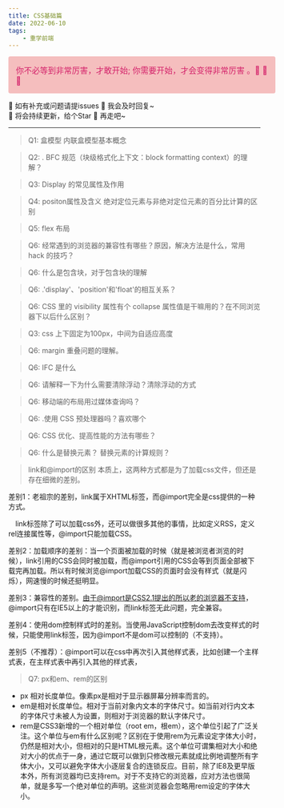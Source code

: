 ```yaml
---
title: CSS基础篇
date: 2022-06-10
tags: 
	- 重学前端
---
```


<div style="width: 100%; font-size: 16px; color:#d4226a;  background: #f5bebe;  padding: 15px; border-radius: 4px; ">
你不必等到非常厉害，才敢开始;    你需要开始，才会变得非常厉害 。🤔️ 🤔️ 🤔️
</div>

🎈 如有补充或问题请提issues 🎏  我会及时回复~ <br />
🎈 将会持续更新，给个Star 🌟 再走吧~ 

***

> Q1:  盒模型 内联盒模型基本概念


> Q2: . BFC 规范（块级格式化上下文：block formatting context）的理解？

> Q3: Display 的常见属性及作用

> Q4:  positon属性及含义  绝对定位元素与非绝对定位元素的百分比计算的区别

> Q5: flex 布局

> Q6: 经常遇到的浏览器的兼容性有哪些？原因，解决方法是什么，常用 hack 的技巧？

> Q6: 什么是包含块，对于包含块的理解

> Q6:  .'display'、'position'和'float'的相互关系？

> Q6:  CSS 里的 visibility 属性有个 collapse 属性值是干嘛用的？在不同浏览器下以后什么区别？

> Q3:  css 上下固定为100px，中间为自适应高度

> Q6:  margin 重叠问题的理解。

> Q6:  IFC 是什么

> Q6:  请解释一下为什么需要清除浮动？清除浮动的方式

> Q6:  移动端的布局用过媒体查询吗？

> Q6:  .使用 CSS 预处理器吗？喜欢哪个

> Q6:  CSS 优化、提高性能的方法有哪些？

> Q6:  什么是替换元素？ 替换元素的计算规则？

> link和@import的区别
本质上，这两种方式都是为了加载css文件，但还是存在细微的差别。

差别1：老祖宗的差别，link属于XHTML标签，而@import完全是css提供的一种方式。

　link标签除了可以加载css外，还可以做很多其他的事情，比如定义RSS，定义rel连接属性等，@import只能加载CSS。

差别2：加载顺序的差别：当一个页面被加载的时候（就是被浏览者浏览的时候），link引用的CSS会同时被加载，而@import引用的CSS会等到页面全部被下载完再加载。所以有时候浏览@import加载CSS的页面时会没有样式（就是闪烁），网速慢的时候还挺明显。

差别3：兼容性的差别。由于@import是CSS2.1提出的所以老的浏览器不支持，@import只有在IE5以上的才能识别，而link标签无此问题，完全兼容。

差别4：使用dom控制样式时的差别。当使用JavaScript控制dom去改变样式的时候，只能使用link标签，因为@import不是dom可以控制的（不支持）。

差别5（不推荐）：@import可以在css中再次引入其他样式表，比如创建一个主样式表，在主样式表中再引入其他的样式表，


> Q7: px和em、rem的区别

- px 相对长度单位。像素px是相对于显示器屏幕分辨率而言的。
- em是相对长度单位。相对于当前对象内文本的字体尺寸。如当前对行内文本的字体尺寸未被人为设置，则相对于浏览器的默认字体尺寸。
- rem是CSS3新增的一个相对单位（root em，根em），这个单位引起了广泛关注。这个单位与em有什么区别呢？区别在于使用rem为元素设定字体大小时，仍然是相对大小，但相对的只是HTML根元素。这个单位可谓集相对大小和绝对大小的优点于一身，通过它既可以做到只修改根元素就成比例地调整所有字体大小，又可以避免字体大小逐层复合的连锁反应。目前，除了IE8及更早版本外，所有浏览器均已支持rem。对于不支持它的浏览器，应对方法也很简单，就是多写一个绝对单位的声明。这些浏览器会忽略用rem设定的字体大小。